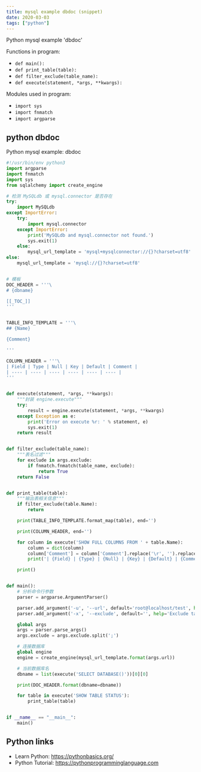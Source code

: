 ```yaml
---
title: mysql example dbdoc (snippet)
date: 2020-03-03
tags: ["python"]
---
```

Python mysql example 'dbdoc'

Functions in program: 
* `def main():`
* `def print_table(table):`
* `def filter_exclude(table_name):`
* `def execute(statement, *args, **kwargs):`

Modules used in program: 
* `import sys`
* `import fnmatch`
* `import argparse`

## python dbdoc

Python mysql example: dbdoc

```python
#!/usr/bin/env python3
import argparse
import fnmatch
import sys
from sqlalchemy import create_engine

# 检测 MySQLdb 或 mysql.connector 是否存在
try:
    import MySQLdb
except ImportError:
    try:
        import mysql.connector
    except ImportError:
        print('MySQLdb and mysql.connector not found.')
        sys.exit(1)
    else:
        mysql_url_template = 'mysql+mysqlconnector://{}?charset=utf8'
else:
    mysql_url_template = 'mysql://{}?charset=utf8'


# 模板
DOC_HEADER = '''\
# {dbname}

[[_TOC_]]
'''


TABLE_INFO_TEMPLATE = '''\
## {Name}

{Comment}

'''

COLUMN_HEADER = '''\
| Field | Type | Null | Key | Default | Comment |
| ---- | ---- | ---- | ---- | ---- | ---- |
'''


def execute(statement, *args, **kwargs):
    """封装 engine.execute"""
    try:
        result = engine.execute(statement, *args, **kwargs)
    except Exception as e:
        print('Error on execute %r: ' % statement, e)
        sys.exit(1)
    return result


def filter_exclude(table_name):
    """表名过滤"""
    for exclude in args.exclude:
        if fnmatch.fnmatch(table_name, exclude):
            return True
    return False


def print_table(table):
    """输出表相关信息"""
    if filter_exclude(table.Name):
        return

    print(TABLE_INFO_TEMPLATE.format_map(table), end='')

    print(COLUMN_HEADER, end='')

    for column in execute('SHOW FULL COLUMNS FROM ' + table.Name):
        column = dict(column)
        column['Comment'] = column['Comment'].replace('\r', '').replace('\n', '<br>')
        print('| {Field} | {Type} | {Null} | {Key} | {Default} | {Comment} |'.format_map(column))

    print()


def main():
    # 分析命令行参数
    parser = argparse.ArgumentParser()

    parser.add_argument('-u', '--url', default='root@localhost/test', help='Database URI.')
    parser.add_argument('-x', '--exclude', default='', help='Exclude tables(support *, ?).')

    global args
    args = parser.parse_args()
    args.exclude = args.exclude.split(';')

    # 连接数据库
    global engine
    engine = create_engine(mysql_url_template.format(args.url))

    # 当前数据库名
    dbname = list(execute('SELECT DATABASE()'))[0][0]

    print(DOC_HEADER.format(dbname=dbname))

    for table in execute('SHOW TABLE STATUS'):
        print_table(table)


if __name__ == "__main__":
    main()


```

## Python links

- Learn Python: https://pythonbasics.org/
- Python Tutorial: https://pythonprogramminglanguage.com
